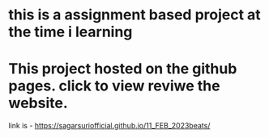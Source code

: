 # this is a assignment based project at the time i learning

# This project hosted on the github pages. click to view reviwe the website.
 
 link is - https://sagarsuriofficial.github.io/11_FEB_2023beats/